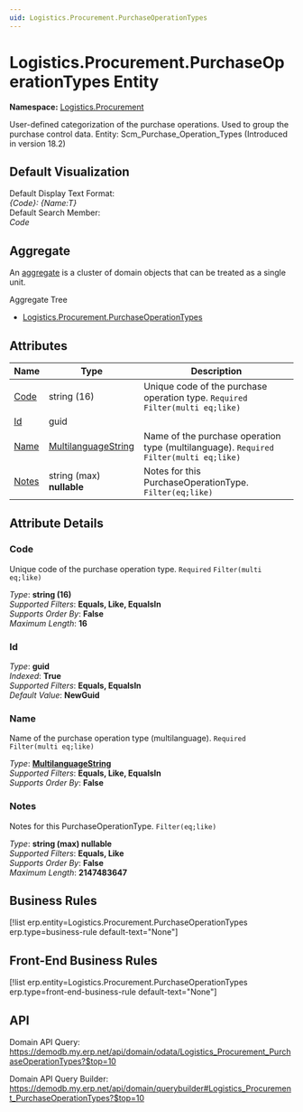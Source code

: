 ```yaml
---
uid: Logistics.Procurement.PurchaseOperationTypes
---
```

# Logistics.Procurement.PurchaseOperationTypes Entity

**Namespace:** [Logistics.Procurement](Logistics.Procurement.md)  

User-defined categorization of the purchase operations. Used to group the purchase control data. Entity: Scm_Purchase_Operation_Types (Introduced in version 18.2)

## Default Visualization
Default Display Text Format:  
_{Code}: {Name:T}_  
Default Search Member:  
_Code_  

## Aggregate
An [aggregate](https://docs.erp.net/tech/advanced/concepts/aggregates.html) is a cluster of domain objects that can be treated as a single unit.  

Aggregate Tree  
* [Logistics.Procurement.PurchaseOperationTypes](Logistics.Procurement.PurchaseOperationTypes.md)  

## Attributes

| Name | Type | Description |
| ---- | ---- | --- |
| [Code](Logistics.Procurement.PurchaseOperationTypes.md#code) | string (16) | Unique code of the purchase operation type. `Required` `Filter(multi eq;like)` 
| [Id](Logistics.Procurement.PurchaseOperationTypes.md#id) | guid |  
| [Name](Logistics.Procurement.PurchaseOperationTypes.md#name) | [MultilanguageString](../data-types.md#multilanguagestring) | Name of the purchase operation type (multilanguage). `Required` `Filter(multi eq;like)` 
| [Notes](Logistics.Procurement.PurchaseOperationTypes.md#notes) | string (max) __nullable__ | Notes for this PurchaseOperationType. `Filter(eq;like)` 


## Attribute Details

### Code

Unique code of the purchase operation type. `Required` `Filter(multi eq;like)`

_Type_: **string (16)**  
_Supported Filters_: **Equals, Like, EqualsIn**  
_Supports Order By_: **False**  
_Maximum Length_: **16**  

### Id

_Type_: **guid**  
_Indexed_: **True**  
_Supported Filters_: **Equals, EqualsIn**  
_Default Value_: **NewGuid**  

### Name

Name of the purchase operation type (multilanguage). `Required` `Filter(multi eq;like)`

_Type_: **[MultilanguageString](../data-types.md#multilanguagestring)**  
_Supported Filters_: **Equals, Like, EqualsIn**  
_Supports Order By_: **False**  

### Notes

Notes for this PurchaseOperationType. `Filter(eq;like)`

_Type_: **string (max) __nullable__**  
_Supported Filters_: **Equals, Like**  
_Supports Order By_: **False**  
_Maximum Length_: **2147483647**  



## Business Rules

[!list erp.entity=Logistics.Procurement.PurchaseOperationTypes erp.type=business-rule default-text="None"]

## Front-End Business Rules

[!list erp.entity=Logistics.Procurement.PurchaseOperationTypes erp.type=front-end-business-rule default-text="None"]

## API

Domain API Query:
<https://demodb.my.erp.net/api/domain/odata/Logistics_Procurement_PurchaseOperationTypes?$top=10>

Domain API Query Builder:
<https://demodb.my.erp.net/api/domain/querybuilder#Logistics_Procurement_PurchaseOperationTypes?$top=10>

